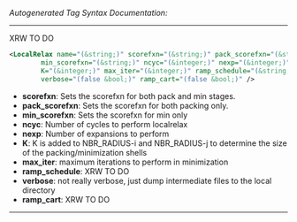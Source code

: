 <!-- THIS IS AN AUTOGENERATED FILE: Don't edit it directly, instead change the schema definition in the code itself. -->

_Autogenerated Tag Syntax Documentation:_

---
XRW TO DO

```xml
<LocalRelax name="(&string;)" scorefxn="(&string;)" pack_scorefxn="(&string;)"
        min_scorefxn="(&string;)" ncyc="(&integer;)" nexp="(&integer;)"
        K="(&integer;)" max_iter="(&integer;)" ramp_schedule="(&string;)"
        verbose="(false &bool;)" ramp_cart="(false &bool;)" />
```

-   **scorefxn**: Sets the scorefxn for both pack and min stages.
-   **pack_scorefxn**: Sets the scorefxn for both packing only.
-   **min_scorefxn**: Sets the scorefxn for min only
-   **ncyc**: Number of cycles to perform localrelax
-   **nexp**: Number of expansions to perform
-   **K**: K is added to NBR_RADIUS-i and NBR_RADIUS-j to determine the size of the packing/minimization shells
-   **max_iter**: maximum iterations to perform in minimization
-   **ramp_schedule**: XRW TO DO
-   **verbose**: not really verbose, just dump intermediate files to the local directory
-   **ramp_cart**: XRW TO DO

---
